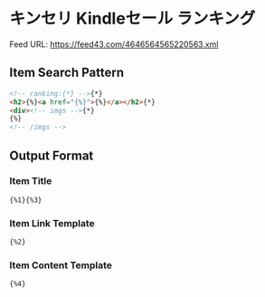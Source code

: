 # キンセリ Kindleセール ランキング

Feed URL:  https://feed43.com/4646564565220563.xml

## Item Search Pattern

```html
<!-- ranking:{*} -->{*}
<h2>{%}<a href="{%}">{%}</a></h2>{*}
<div><!-- imgs -->{*}
{%}
<!-- /imgs -->
```

## Output Format

### Item Title

```html
{%1}{%3}
```

### Item Link Template

```html
{%2}
```

### Item Content Template

```html
{%4}
```
